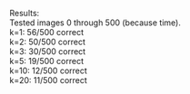 Results:  
Tested images 0 through 500 (because time).  
k=1:  56/500 correct  
k=2:  50/500 correct  
k=3:  30/500 correct  
k=5:  19/500 correct  
k=10: 12/500 correct  
k=20: 11/500 correct
